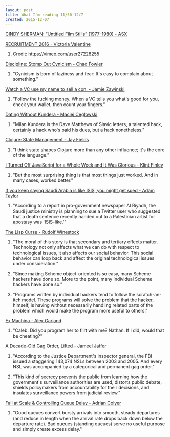```yaml
---
layout: post
title: What I'm reading 11/30-12/7
created: 2015-12-07
---
```


[CINDY SHERMAN: “Untitled Film Stills” (1977-1980) - ASX](http://www.americansuburbx.com/2014/12/cindy-sherman-untitled-film-stills-1977-1980.html)

[RECRUITMENT 2016 - Victoria Valentine](https://www.youtube.com/watch?v=hSTCGe4neOM)

1. Credit: https://vimeo.com/user27228255

[Discipline: Stomp Out Cynicism - Chad Fowler](https://medium.com/@chadfowler/discipline-stomp-out-cynicism-993defb4930c#.p4g99cjhg)

1. "Cynicism is born of laziness and fear: It's easy to complain about something."

[Watch a VC use my name to sell a con. - Jamie Zawinski](https://www.jwz.org/blog/2011/11/watch-a-vc-use-my-name-to-sell-a-con/)

1. "Follow the fucking money. When a VC tells you what's good for you, check your wallet, then count your fingers."

[Dating Without Kundera - Maciej Cegłowski](http://idlewords.com/2005/11/dating_without_kundera.htm)

1. "Milan Kundera is the Dave Matthews of Slavic letters, a talented hack, certainly a hack who's paid his dues, but a hack nonetheless."

[Clojure: State Management - Jay Fields](http://blog.jayfields.com/2011/04/clojure-state-management.html)

1. "I think state shapes Clojure more than any other influence; it's the core of the language."

[I Turned Off JavaScript for a Whole Week and It Was Glorious - Klint Finley](http://www.wired.com/2015/11/i-turned-off-javascript-for-a-whole-week-and-it-was-glorious/)

1. "But the most surprising thing is that most things just worked. And in many cases, worked better."

[If you keep saying Saudi Arabia is like ISIS, you might get sued - Adam Taylor](https://www.washingtonpost.com/news/worldviews/wp/2015/11/26/if-you-keep-saying-saudi-arabia-is-like-the-isis-you-might-get-sued/)

1. "According to a report in pro-government newspaper Al Riyadh, the Saudi justice ministry is planning to sue a Twitter user who suggested that a death sentence recently handed out to a Palestinian artist for apostasy was 'ISIS-like.'"

[The Lisp Curse - Rudolf Winestock](http://www.winestockwebdesign.com/Essays/Lisp_Curse.html)

1. "The moral of this story is that secondary and tertiary effects matter. Technology not only affects what we can do with respect to technological issues, it also affects our social behavior. This social behavior can loop back and affect the original technological issues under consideration."

2. "Since making Scheme object-oriented is so easy, many Scheme hackers have done so. More to the point, many individual Scheme hackers have done so."

3. "Programs written by individual hackers tend to follow the scratch-an-itch model. These programs will solve the problem that the hacker, himself, is having without necessarily handling related parts of the problem which would make the program more useful to others."

[Ex Machina - Alex Garland](http://www.imdb.com/title/tt0470752/)

1. "Caleb: Did you program her to flirt with me? Nathan: If I did, would that be cheating?"

[A Decade-Old Gag Order, Lifted - Jameel Jaffer](https://www.aclu.org/blog/speak-freely/decade-old-gag-order-lifted)

1. "According to the Justice Department's inspector general, the FBI issued a staggering 143,074 NSLs between 2003 and 2005. And every NSL was accompanied by a categorical and permanent gag order."

2. "This kind of secrecy prevents the public from learning how the government's surveillance authorities are used, distorts public debate, shields policymakers from accountability for their decisions, and insulates surveillance powers from judicial review."

[Fail at Scale & Controlling Queue Delay - Adrian Colyer](http://blog.acolyer.org/2015/11/19/fail-at-scale-controlling-queue-delay/)

1. "Good queues convert bursty arrivals into smooth, steady departures (and reduce in length when the arrival rate drops back down below the departure rate). Bad queues (standing queues) serve no useful purpose and simply create excess delay."
